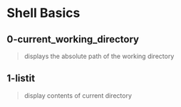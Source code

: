 # Shell Basics

## 0-current_working_directory
> displays the absolute path of the working directory

## 1-listit
> display contents of current directory
